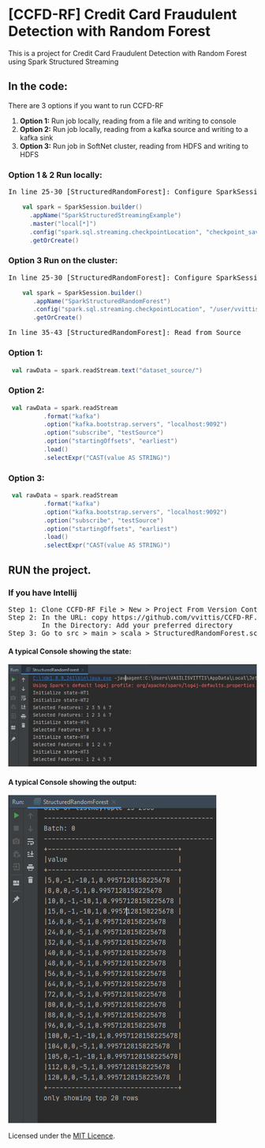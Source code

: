 # [CCFD-RF] Credit Card Fraudulent Detection with Random Forest

This is a project for Credit Card Fraudulent Detection with Random Forest using Spark Structured Streaming

## In the code:
There are 3 options if you want to run CCFD-RF 
1. **Option 1:** Run job locally, reading from a file and writing to console
2. **Option 2:** Run job locally, reading from a kafka source and writing to a kafka sink
3. **Option 3:** Run job in SoftNet cluster, reading from HDFS and writing to HDFS

### Option 1 & 2 Run locally:
<pre>
In line 25-30 [StructuredRandomForest]: Configure SparkSession variable
</pre>
```scala
    val spark = SparkSession.builder()
      .appName("SparkStructuredStreamingExample")
      .master("local[*]")
      .config("spark.sql.streaming.checkpointLocation", "checkpoint_saves/")
      .getOrCreate()
```
### Option 3 Run on the cluster:
<pre>
In line 25-30 [StructuredRandomForest]: Configure SparkSession variable
</pre>
```scala
    val spark = SparkSession.builder()
       .appName("SparkStructuredRandomForest")
       .config("spark.sql.streaming.checkpointLocation", "/user/vvittis")
       .getOrCreate()
```
<pre>
In line 35-43 [StructuredRandomForest]: Read from Source
</pre>
### Option 1:
```scala
 val rawData = spark.readStream.text("dataset_source/")
```
### Option 2:
```scala
 val rawData = spark.readStream
          .format("kafka")
          .option("kafka.bootstrap.servers", "localhost:9092")
          .option("subscribe", "testSource")
          .option("startingOffsets", "earliest")
          .load()
          .selectExpr("CAST(value AS STRING)")
```
### Option 3:
```scala
 val rawData = spark.readStream
          .format("kafka")
          .option("kafka.bootstrap.servers", "localhost:9092")
          .option("subscribe", "testSource")
          .option("startingOffsets", "earliest")
          .load()
          .selectExpr("CAST(value AS STRING)")
```
## RUN the project. 

### If you have Intellij 
<pre>
Step 1: Clone CCFD-RF File > New > Project From Version Control... 
Step 2: In the URL: copy https://github.com/vvittis/CCFD-RF.git 
        In the Directory: Add your preferred directory
Step 3: Go to src > main > scala > StructuredRandomForest.scala and click Run
</pre>
#### A typical Console showing the state: 
![alt text](images_readme/Job1_locally_run_showing_init_trees.JPG)
#### A typical Console showing the output: 
![alt text](images_readme/Job1_locally_run_showing_some_typical_results.PNG)

Licensed under the [MIT Licence](LICENSE).

